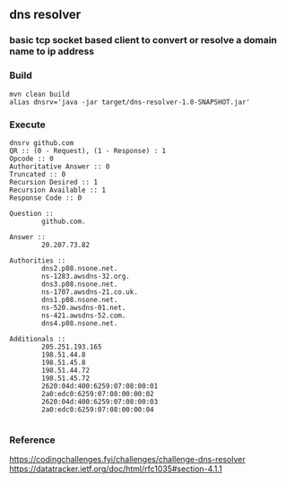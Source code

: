 ## dns resolver

### basic tcp socket based client to convert or resolve a domain name to ip address

### Build
```
mvn clean build
alias dnsrv='java -jar target/dns-resolver-1.0-SNAPSHOT.jar'
```

### Execute
```
dnsrv github.com 
QR :: (0 - Request), (1 - Response) : 1
Opcode :: 0
Authoritative Answer :: 0
Truncated :: 0
Recursion Desired :: 1
Recursion Available :: 1
Response Code :: 0

Question :: 
        github.com.

Answer ::  
        20.207.73.82

Authorities :: 
        dns2.p08.nsone.net.
        ns-1283.awsdns-32.org.
        dns3.p08.nsone.net.
        ns-1707.awsdns-21.co.uk.
        dns1.p08.nsone.net.
        ns-520.awsdns-01.net.
        ns-421.awsdns-52.com.
        dns4.p08.nsone.net.

Additionals :: 
        205.251.193.165
        198.51.44.8
        198.51.45.8
        198.51.44.72
        198.51.45.72
        2620:04d:400:6259:07:08:00:01
        2a0:edc0:6259:07:08:00:00:02
        2620:04d:400:6259:07:08:00:03
        2a0:edc0:6259:07:08:00:00:04


```

### Reference
https://codingchallenges.fyi/challenges/challenge-dns-resolver
https://datatracker.ietf.org/doc/html/rfc1035#section-4.1.1